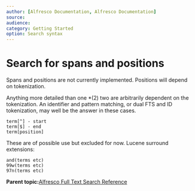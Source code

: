 ```yaml
---
author: [Alfresco Documentation, Alfresco Documentation]
source: 
audience: 
category: Getting Started
option: Search syntax
---
```


# Search for spans and positions

Spans and positions are not currently implemented. Positions will depend on tokenization.

Anything more detailed than one \*\(2\) two are arbitrarily dependent on the tokenization. An identifier and pattern matching, or dual FTS and ID tokenization, may well be the answer in these cases.

```
term[^] - start 
term[$] - end 
term[position]
```

These are of possible use but excluded for now. Lucene surround extensions:

```
and(terms etc) 
99w(terms etc) 
97n(terms etc)
```

**Parent topic:**[Alfresco Full Text Search Reference](../concepts/rm-searchsyntax-intro.md)

